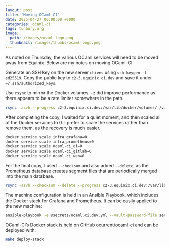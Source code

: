 ```yaml
---
layout: post
title: "Moving OCaml-CI"
date: 2025-04-27 00:00:00 +0000
categories: ocaml-ci
tags: tunbury.org
image:
  path: /images/ocaml-logo.png
  thumbnail: /images/thumbs/ocaml-logo.png
---
```


As noted on Thursday, the various OCaml services will need to be moved away from Equinix. Below are my notes on moving OCaml-CI.

Generate an SSH key on the new server `chives` using `ssh-keygen -t ed25519`. Copy the public key to `c2-3.equinix.ci.dev` and save it under `~/.ssh/authorized_keys`.

Use `rsync` to mirror the Docker volumes. `-z` did improve performance as there appears to be a rate limiter somewhere in the path.

```sh
rsync -azvh --progress c2-3.equinix.ci.dev:/var/lib/docker/volumes/ /var/lib/docker/volumes/
```

After completing the copy, I waited for a quiet moment, and then scaled all of the Docker services to 0. I prefer to scale the services rather than remove them, as the recovery is much easier.

```sh
docker service scale infra_grafana=0
docker service scale infra_prometheus=0
docker service scale ocaml-ci_ci=0
docker service scale ocaml-ci_gitlab=0
docker service scale ocaml-ci_web=0
```

For the final copy, I used `--checksum` and also added `--delete`, as the Prometheus database creates segment files that are periodically merged into the main database.

```sh
rsync -azvh --checksum --delete --progress c2-3.equinix.ci.dev:/var/lib/docker/volumes/ /var/lib/docker/volumes/
```

The machine configuration is held in an Ansible Playbook, which includes the Docker stack for Grafana and Prometheus. It can be easily applied to the new machine:

```sh
ansible-playbook -e @secrets/ocaml.ci.dev.yml --vault-password-file secrets/vault-password ocaml.ci.dev.yml
```

OCaml-CI’s Docker stack is held on GitHub [ocurrent/ocaml-ci](https://github.com/ocurrent/ocaml-ci) and can be deployed with:

```sh
make deploy-stack
```
